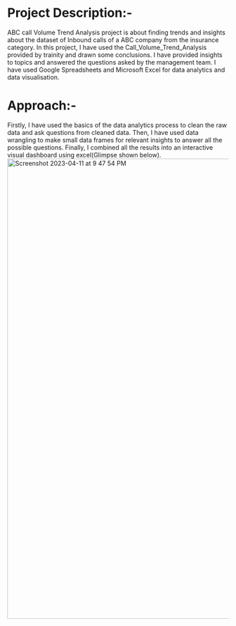 # Project Description:-

ABC call Volume Trend Analysis project is about finding trends and insights about the dataset of Inbound calls of a ABC company from the insurance category. In this project, I have used the Call_Volume_Trend_Analysis provided by trainity and drawn some conclusions. I have provided insights to topics and answered the questions asked by the management team. I have used Google Spreadsheets and Microsoft Excel for data analytics and data visualisation.

# Approach:- 
Firstly, I have used the basics of the data analytics process to clean the raw data and ask questions from cleaned data. Then, I have used data wrangling to make small data frames for relevant insights to answer all the possible questions. Finally, I combined all the results into an interactive visual dashboard using excel(Glimpse shown below).
<img width="1048" alt="Screenshot 2023-04-11 at 9 47 54 PM" src= https://user-images.githubusercontent.com/60521975/231225034-c7d12547-5086-4b07-b6ce-bacfcb36ec0e.mp4>
